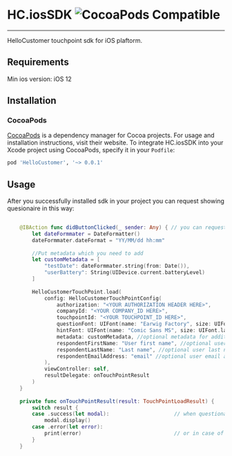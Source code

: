 # HC.iosSDK ![CocoaPods Compatible](https://img.shields.io/cocoapods/v/HelloCustomer?color=gre)
---

HelloCustomer touchpoint sdk for iOS plaftorm. 

## Requirements

Min ios version: iOS 12

## Installation

### CocoaPods

[CocoaPods](https://cocoapods.org) is a dependency manager for Cocoa projects. For usage and installation instructions, visit their website. To integrate HC.iosSDK into your Xcode project using CocoaPods, specify it in your `Podfile`:

```ruby
pod 'HelloCustomer', '~> 0.0.1'
```

## Usage

After you successfully installed sdk in your project you can request showing quesionaire in this way:
```swift
        
    @IBAction func didButtonClicked(_ sender: Any) { // you can request loading questionaire data in any place eg. #viewDidLoad() and show when you want
        let dateFormmater = DateFormatter()
        dateFormmater.dateFormat = "YY/MM/dd hh:mm"
        
        //Put metadata which you need to add
        let customMetadata = [
            "testDate": dateFormmater.string(from: Date()),
            "userBattery": String(UIDevice.current.batteryLevel)
        ]
        
        HelloCustomerTouchPoint.load( 
            config: HelloCustomerTouchPointConfig(
                authorization: "<YOUR AUTHORIZATION HEADER HERE>",
                companyId: "<YOUR COMPANY_ID HERE>",
                touchpointId: "<YOUR TOUCHPOINT_ID HERE>",
                questionFont: UIFont(name: "Earwig Factory", size: UIFont.labelFontSize)!, //optional, default boldSystemFont 18 will be used
                hintFont: UIFont(name: "Comic Sans MS", size: UIFont.labelFontSize)!, //optional, default systemFont 14 will be used
                metadata: customMetadata, //optional metadata for additional loging
                respondentFirstName: "User first name", //optional user first name
                respondentLastName: "Last name", //optional user last name
                respondentEmailAddress: "email" //optional user email address
            ),
            viewController: self,
            resultDelegate: onTouchPointResult
        )
    }
    
    private func onTouchPointResult(result: TouchPointLoadResult) {
        switch result {
        case .success(let modal):                     // when questionaire will be downloaded successfully you can show it
            modal.display()
        case .error(let error):
            print(error)                              // or in case of error you can handle it
        }
    }

```

